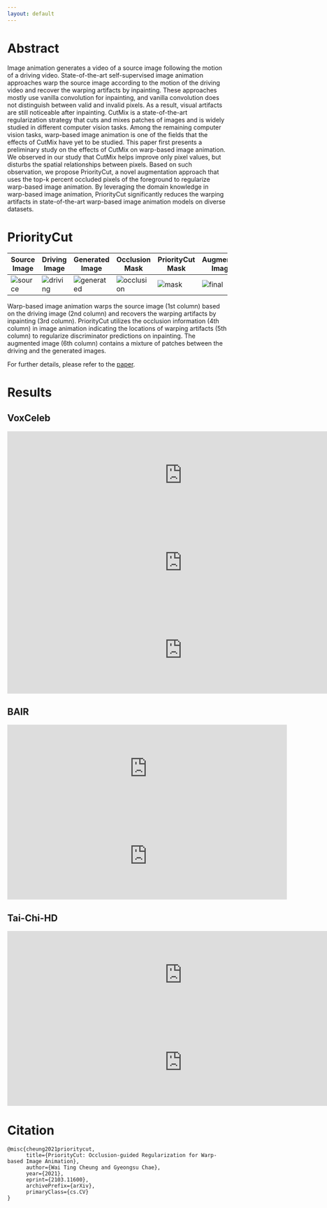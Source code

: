 ```yaml
---
layout: default
---
```



# Abstract 
Image animation generates a video of a source image following the motion of a driving video. State-of-the-art self-supervised image animation approaches warp the source image according to the motion of the driving video and recover the warping artifacts by inpainting. These approaches mostly use vanilla convolution for inpainting, and vanilla convolution does not distinguish between valid and invalid pixels. As a result, visual artifacts are still noticeable after inpainting. CutMix is a state-of-the-art regularization strategy that cuts and mixes patches of images and is widely studied in different computer vision tasks. Among the remaining computer vision tasks, warp-based image animation is one of the fields that the effects of CutMix have yet to be studied. This paper first presents a preliminary study on the effects of CutMix on warp-based image animation. We observed in our study that CutMix helps improve only pixel values, but disturbs the spatial relationships between pixels. Based on such observation, we propose PriorityCut, a novel augmentation approach that uses the top-k percent occluded pixels of the foreground to regularize warp-based image animation. By leveraging the domain knowledge in warp-based image animation, PriorityCut significantly reduces the warping artifacts in state-of-the-art warp-based image animation models on diverse datasets.

# PriorityCut

| Source Image | Driving Image | Generated Image | Occlusion Mask | PriorityCut Mask | Augmented Image |
|---|---|---|---|---|---|
| ![source](https://user-images.githubusercontent.com/64956291/112423728-86134800-8d76-11eb-835c-84182af73dcd.png) | ![driving](https://user-images.githubusercontent.com/64956291/112423788-a2af8000-8d76-11eb-9d1b-e40641d15c29.png) | ![generated](https://user-images.githubusercontent.com/64956291/112423831-b529b980-8d76-11eb-9280-519addf86e8d.png) | ![occlusion](https://user-images.githubusercontent.com/64956291/112423898-d25e8800-8d76-11eb-80a9-4fadc783d8ce.png) | ![mask](https://user-images.githubusercontent.com/64956291/112423935-e1ddd100-8d76-11eb-8b56-8da570f9589b.png) | ![final](https://user-images.githubusercontent.com/64956291/112423968-f1f5b080-8d76-11eb-8132-b52212c98fb8.png) |

Warp-based image animation warps the source image (1st column) based on the driving image (2nd column) and recovers the warping artifacts by inpainting (3rd column). PriorityCut utilizes the occlusion information (4th column) in image animation indicating the locations of warping artifacts (5th column) to regularize discriminator predictions on inpainting. The augmented image (6th column) contains a mixture of patches between the driving and the generated images.

For further details, please refer to the [paper](https://arxiv.org/abs/2103.11600).

# Results

## VoxCeleb

<center>
<iframe width="800" height="200"
src="https://user-images.githubusercontent.com/64956291/112410217-332d9680-8d5e-11eb-8c9c-9c8961c85a2a.mp4"
frameborder="0"
allow="accelerometer; autoplay; encrypted-media; gyroscope; picture-in-picture"
allowfullscreen></iframe>

<iframe width="800" height="200"
src="https://user-images.githubusercontent.com/64956291/112411312-07131500-8d60-11eb-9cf4-69c6180e046e.mp4"
frameborder="0"
allow="accelerometer; autoplay; encrypted-media; gyroscope; picture-in-picture"
allowfullscreen></iframe>

<iframe width="800" height="200"
src="https://user-images.githubusercontent.com/64956291/112411375-2611a700-8d60-11eb-93cb-e7c6fe0bdfef.mp4"
frameborder="0"
allow="accelerometer; autoplay; encrypted-media; gyroscope; picture-in-picture"
allowfullscreen></iframe>
</center>

## BAIR

<center>
<iframe width="640" height="200"
src="https://user-images.githubusercontent.com/64956291/112411516-5fe2ad80-8d60-11eb-97b0-3544778d1765.mp4"
frameborder="0"
allow="accelerometer; autoplay; encrypted-media; gyroscope; picture-in-picture"
allowfullscreen></iframe>

<iframe width="640" height="200"
src="https://user-images.githubusercontent.com/64956291/112411533-6cff9c80-8d60-11eb-91da-7718b3c370ac.mp4"
frameborder="0"
allow="accelerometer; autoplay; encrypted-media; gyroscope; picture-in-picture"
allowfullscreen></iframe>
</center>

## Tai-Chi-HD

<center>
<iframe width="800" height="200"
src="https://user-images.githubusercontent.com/64956291/112411647-9b7d7780-8d60-11eb-8347-21a8b656ef1a.mp4"
frameborder="0"
allow="accelerometer; autoplay; encrypted-media; gyroscope; picture-in-picture"
allowfullscreen></iframe>

<iframe width="800" height="200"
src="https://user-images.githubusercontent.com/64956291/112411685-a6d0a300-8d60-11eb-96ca-1566cfbc9b63.mp4"
frameborder="0"
allow="accelerometer; autoplay; encrypted-media; gyroscope; picture-in-picture"
allowfullscreen></iframe>
</center>

# Citation 

```plain
@misc{cheung2021prioritycut,
      title={PriorityCut: Occlusion-guided Regularization for Warp-based Image Animation},
      author={Wai Ting Cheung and Gyeongsu Chae},
      year={2021},
      eprint={2103.11600},
      archivePrefix={arXiv},
      primaryClass={cs.CV}
}
```
